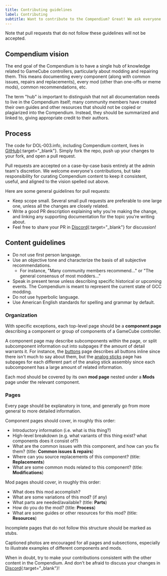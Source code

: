 ```yaml
---
title: Contributing guidelines
label: Contributing
subtitle: Want to contribute to the Compendium? Great! We ask everyone to read these guidelines before getting started.
---
```


Note that pull requests that do not follow these guidelines will not be accepted.

## Compendium vision

The end goal of the Compendium is to have a single hub of knowledge related to GameCube controllers, particularly about modding and repairing them. This means documenting every component (along with common issues, repairs and replacements), every mod (other than one-offs or meme mods), common recommendations, etc.

The term "hub" is important to distinguish that not all documentation needs to live in the Compendium itself; many community members have created their own guides and other resources that should not be copied or plagiarized into the Compendium. Instead, they should be summarized and linked to, giving appropriate credit to their authors.

## Process

The code for DOL-003.info, including Compendium content, lives in [GitHub](https://github.com/jmarquis/controllers){:target="\_blank"}. Simply fork the repo, push up your changes to your fork, and open a pull request.

Pull requests are accepted on a case-by-case basis entirely at the admin team's discretion. We welcome everyone's contributions, but take responsibility for curating Compendium content to keep it consistent, useful, and aligned to the vision spelled out above.

Here are some general guidelines for pull requests:

- Keep scope small. Several small pull requests are preferable to one large one, unless all the changes are closely related.
- Write a good PR description explaining why you're making the change, and linking any supporting documentation for the topic you're writing about.
- Feel free to share your PR in [Discord](https://discord.gg/HwtPU7tkCT){:target="\_blank"} for discussion!

## Content guidelines

- Do not use first person language.
- Use an objective tone and characterize the basis of all subjective recommendations.
  - For instance, "Many community members recommend..." or "The general consensus of most modders..."
- Speak in present tense unless describing specific historical or upcoming events. The Compendium is meant to represent the current state of GCC modding.
- Do not use hyperbolic language.
- Use American English standards for spelling and grammar by default.

### Organization

With specific exceptions, each top-level page should be a **component page** describing a component or group of components of a GameCube controller.

A component page may describe subcomponents within the page, or split subcomponent information out into subpages if the amount of detail warrants it. For instance, the [buttons](/compendium/buttons) page describes all buttons inline since there isn't much to say about them, but the [analog sticks](/compendium/sticks) page has subpages for each different part of the analog stick assembly since each subcomponent has a large amount of related information.

Each mod should be covered by its own **mod page** nested under a **Mods** page under the relevant component.

### Pages

Every page should be explanatory in tone, and generally go from more general to more detailed information.

Component pages should cover, in roughly this order:

- Introductory information (i.e. what is this thing?)
- High-level breakdown (e.g. what variants of this thing exist? what components does it consist of?)
- What are the common issues with this component, and how can you fix them? (title: **Common issues & repairs**)
- Where can you source replacements of this component? (title: **Replacements**)
- What are some common mods related to this component? (title: **Modifications**)

Mod pages should cover, in roughly this order:

- What does this mod accomplish?
- What are some variations of this mod? (if any)
- What parts are needed/available? (title: **Parts**)
- How do you do the mod? (title: **Process**)
- What are some guides or other resources for this mod? (title: **Resources**)

Incomplete pages that do not follow this structure should be marked as stubs.

Captioned photos are encouraged for all pages and subsections, especially to illustrate examples of different components and mods.

When in doubt, try to make your contributions consistent with the other content in the Compendium. And don't be afraid to discuss your changes in [Discord](https://discord.gg/HwtPU7tkCT){:target="\_blank"}!
